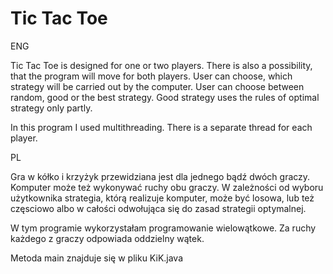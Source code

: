 # Tic Tac Toe

ENG

Tic Tac Toe is designed for one or two players. There is also a possibility, that the program will move for both players. User can choose, which strategy will be carried out by the computer. User can choose between random, good or the best strategy. Good strategy uses the rules of optimal strategy only partly.

In this program I used multithreading. There is a separate thread for each player.

PL

Gra w kółko i krzyżyk przewidziana jest dla jednego bądź dwóch graczy. Komputer może też wykonywać ruchy obu graczy. W zależności od wyboru użytkownika strategia, którą realizuje komputer, może być losowa, lub też częsciowo albo w całości odwołująca się do zasad strategii optymalnej.

W tym programie wykorzystałam programowanie wielowątkowe. Za ruchy każdego z graczy odpowiada oddzielny wątek.

Metoda main znajduje się w pliku KiK.java
